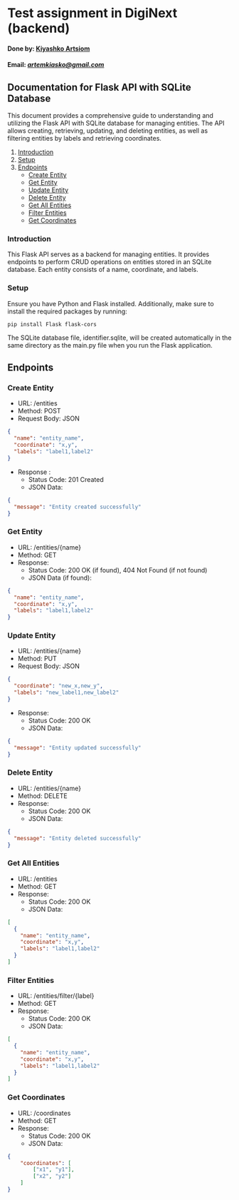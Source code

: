 # Test assignment in DigiNext (backend)

#### Done by: [Kiyashko Artsiom](https://career.habr.com/kiyashko_artsiom)
#### Email: *artemkiasko@gmail.com*

## Documentation for Flask API with SQLite Database

This document provides a comprehensive guide to understanding and utilizing the Flask API with SQLite database for managing entities. The API allows creating, retrieving, updating, and deleting entities, as well as filtering entities by labels and retrieving coordinates.

1. [Introduction](#introduction)
2. [Setup](#setup)
3. [Endpoints](#endpoints)
    - [Create Entity](#create-entity)
    - [Get Entity](#get-entity)
    - [Update Entity](#update-entity)
    - [Delete Entity](#delete-entity)
    - [Get All Entities](#get-all-entities)
    - [Filter Entities](#filter-entities)
    - [Get Coordinates](#get-coordinates)

### Introduction

This Flask API serves as a backend for managing entities. It provides endpoints to perform CRUD operations on entities stored in an SQLite database. Each entity consists of a name, coordinate, and labels.

### Setup

Ensure you have Python and Flask installed. Additionally, make sure to install the required packages by running:

``pip install Flask flask-cors
``

The SQLite database file, identifier.sqlite, will be created automatically in the same directory as the main.py file when you run the Flask application.

## Endpoints

### Create Entity

* URL: /entities
* Method: POST
* Request Body: JSON

```json
{
  "name": "entity_name",
  "coordinate": "x,y",
  "labels": "label1,label2"
}
```

* Response : 
  * Status Code: 201 Created
  * JSON Data:

```json
{
  "message": "Entity created successfully"
}
```

### Get Entity

* URL: /entities/{name}
* Method: GET
* Response:
  * Status Code: 200 OK (if found), 404 Not Found (if not found)
  *  JSON Data (if found): 
  
```json
{
  "name": "entity_name",
  "coordinate": "x,y",
  "labels": "label1,label2"
}
```
### Update Entity

* URL: /entities/{name}
* Method: PUT
* Request Body: JSON

```json
{
  "coordinate": "new_x,new_y",
  "labels": "new_label1,new_label2"
}
```

* Response:
  * Status Code: 200 OK
  * JSON Data:
```json
{
  "message": "Entity updated successfully"
}
```

### Delete Entity

* URL: /entities/{name}
* Method: DELETE
* Response:
  * Status Code: 200 OK
  * JSON Data:
```json
{
  "message": "Entity deleted successfully"
}
```

### Get All Entities

* URL: /entities
* Method: GET
* Response:
  * Status Code: 200 OK
  * JSON Data:
```json
[
  {
    "name": "entity_name",
    "coordinate": "x,y",
    "labels": "label1,label2"
  }
]
```
### Filter Entities

* URL: /entities/filter/{label}
* Method: GET
* Response: 
  * Status Code: 200 OK
  * JSON Data:
```json
[
  {
    "name": "entity_name",
    "coordinate": "x,y",
    "labels": "label1,label2"
  }
]
```

### Get Coordinates
* URL: /coordinates
* Method: GET
* Response:
  * Status Code: 200 OK
  * JSON Data:
```json
{
    "coordinates": [
        ["x1", "y1"],
        ["x2", "y2"]
    ]
}
```

